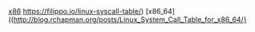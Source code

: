 [x86](http://syscalls.kernelgrok.com/)
	  https://filippo.io/linux-syscall-table/)
[x86_64]((http://blog.rchapman.org/posts/Linux_System_Call_Table_for_x86_64/}
